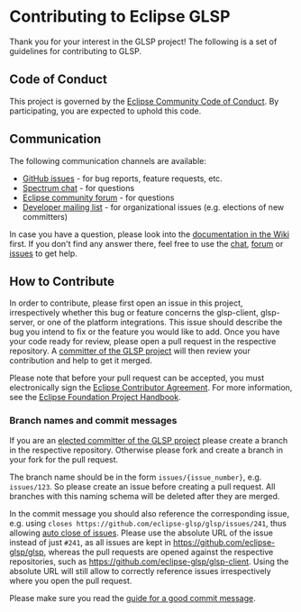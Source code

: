 # Contributing to Eclipse GLSP

Thank you for your interest in the GLSP project! The following is a set of guidelines for contributing to GLSP.

## Code of Conduct

This project is governed by the [Eclipse Community Code of Conduct](https://github.com/eclipse/.github/blob/master/CODE_OF_CONDUCT.md). By participating, you are expected to uphold this code.

## Communication

The following communication channels are available:

 * [GitHub issues](https://github.com/eclipse-glsp/glsp/issues) - for bug reports, feature requests, etc.
 * [Spectrum chat](https://spectrum.chat/glsp/?tab=posts) - for questions
 * [Eclipse community forum](https://www.eclipse.org/forums/index.php/f/465/) - for questions
 * [Developer mailing list](https://accounts.eclipse.org/mailing-list/glsp-dev) - for organizational issues (e.g. elections of new committers)

In case you have a question, please look into the [documentation in the Wiki](https://github.com/eclipse-glsp/glsp/wiki) first. If you don't find any answer there, feel free to use the [chat](https://spectrum.chat/glsp/?tab=posts), [forum](https://www.eclipse.org/forums/index.php/f/465/) or [issues](https://github.com/eclipse-glsp/glsp/issues) to get help.

## How to Contribute

In order to contribute, please first open an issue in this project, irrespectively whether this bug or feature concerns the glsp-client, glsp-server, or one of the platform integrations. This issue should describe the bug you intend to fix or the feature you would like to add.
Once you have your code ready for review, please open a pull request in the respective repository. A [committer of the GLSP project](https://projects.eclipse.org/projects/ecd.glsp/who) will then review your contribution and help to get it merged.

Please note that before your pull request can be accepted, you must electronically sign the [Eclipse Contributor Agreement](https://www.eclipse.org/legal/ECA.php).
For more information, see the [Eclipse Foundation Project Handbook](https://www.eclipse.org/projects/handbook/#resources-commit).

### Branch names and commit messages

If you are an [elected committer of the GLSP project](https://projects.eclipse.org/projects/ecd.glsp/who) please create a branch in the respective repository. Otherwise please fork and create a branch in your fork for the pull request.

The branch name should be in the form `issues/{issue_number}`, e.g. `issues/123`. So please create an issue before creating a pull request.
All branches with this naming schema will be deleted after they are merged.

In the commit message you should also reference the corresponding issue, e.g. using `closes https://github.com/eclipse-glsp/glsp/issues/241`, thus allowing [auto close of issues](https://help.github.com/en/github/managing-your-work-on-github/closing-issues-using-keywords). Please use the absolute URL of the issue instead of just `#241`, as all issues are kept in https://github.com/eclipse-glsp/glsp, whereas the pull requests are opened against the respective repositories, such as https://github.com/eclipse-glsp/glsp-client. Using the absolute URL will still allow to correctly reference issues irrespectively where you open the pull request.

Please make sure you read the [guide for a good commit message](https://chris.beams.io/posts/git-commit/).

